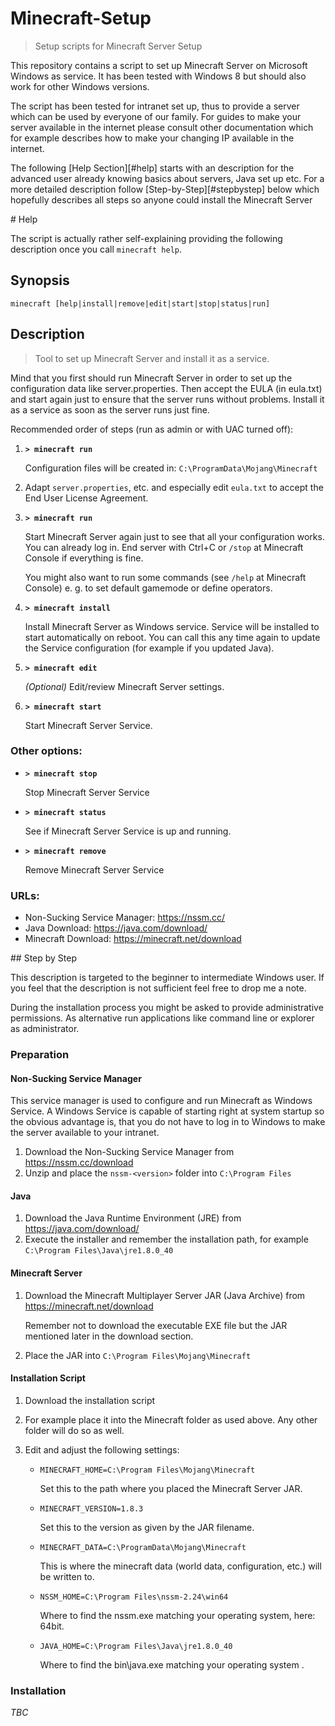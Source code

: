 # Minecraft-Setup

> Setup scripts for Minecraft Server Setup

This repository contains a script to set up Minecraft Server on Microsoft Windows as service. It has been tested with
Windows 8 but should also work for other Windows versions.

The script has been tested for intranet set up, thus to provide a server which can be used by everyone of our family.
For guides to make your server available in the internet please consult other documentation which for example describes
how to make your changing IP available in the internet.

The following [Help Section][#help] starts with an description for the advanced user already knowing basics about servers,
Java set up etc. For a more detailed description follow [Step-by-Step][#stepbystep] below which hopefully describes all steps
so anyone could install the Minecraft Server

<a name="help"/>
# Help

The script is actually rather self-explaining providing the following description once you call `minecraft help`.

## Synopsis

```
minecraft [help|install|remove|edit|start|stop|status|run]
```

## Description

> Tool to set up Minecraft Server and install it as a service.

Mind that you first should run Minecraft Server in order to set up
the configuration data like server.properties. Then accept the EULA
(in eula.txt) and start again just to ensure that the server runs
without problems. Install it as a service as soon as the server runs
just fine.

Recommended order of steps (run as admin or with UAC turned off):

1. **`> minecraft run`**

   Configuration files will be created in: `C:\ProgramData\Mojang\Minecraft`
    
2. Adapt `server.properties`, etc. and especially edit `eula.txt` to
   accept the End User License Agreement.

3. **`> minecraft run`**

    Start Minecraft Server again just to see that all your configuration
    works. You can already log in. End server with Ctrl+C or `/stop` at
    Minecraft Console if everything is fine.

    You might also want to run some commands (see `/help` at Minecraft
    Console) e. g. to set default gamemode or define operators.
    
4. **`> minecraft install`**

    Install Minecraft Server as Windows service. Service will be installed
    to start automatically on reboot. You can call this any time again to
    update the Service configuration (for example if you updated Java).
    
5. **`> minecraft edit`**

    *(Optional)* Edit/review Minecraft Server settings.

6. **`> minecraft start`**

    Start Minecraft Server Service.

### Other options:

* **`> minecraft stop`**

  Stop Minecraft Server Service

* **`> minecraft status`**

  See if Minecraft Server Service is up and running.

* **`> minecraft remove`**

  Remove Minecraft Server Service

### URLs:

* Non-Sucking Service Manager: https://nssm.cc/
* Java Download: https://java.com/download/
* Minecraft Download: https://minecraft.net/download

<a name="stepbystep"/>
## Step by Step

This description is targeted to the beginner to intermediate Windows user. If you feel that the description is not
sufficient feel free to drop me a note.

During the installation process you might be asked to provide administrative permissions. As alternative run applications
like command line or explorer as administrator.

### Preparation

#### Non-Sucking Service Manager

This service manager is used to configure and run Minecraft as Windows Service. A Windows Service is capable of starting
right at system startup so the obvious advantage is, that you do not have to log in to Windows to make the server available
to your intranet.

1. Download the Non-Sucking Service Manager from https://nssm.cc/download
2. Unzip and place the `nssm-<version>` folder into `C:\Program Files`

#### Java

1. Download the Java Runtime Environment (JRE) from https://java.com/download/
2. Execute the installer and remember the installation path, for example `C:\Program Files\Java\jre1.8.0_40`

#### Minecraft Server

1. Download the Minecraft Multiplayer Server JAR (Java Archive) from https://minecraft.net/download

    Remember not to download the executable EXE file but the JAR mentioned later in the download section.
    
2. Place the JAR into `C:\Program Files\Mojang\Minecraft`

#### Installation Script

1. Download the installation script [](minecraft.bat)
2. For example place it into the Minecraft folder as used above. Any other folder will do so as well.
3. Edit [](minecraft.bat) and adjust the following settings:

    * `MINECRAFT_HOME=C:\Program Files\Mojang\Minecraft`
    
        Set this to the path where you placed the Minecraft Server JAR.
    
    * `MINECRAFT_VERSION=1.8.3`
    
        Set this to the version as given by the JAR filename.
        
    * `MINECRAFT_DATA=C:\ProgramData\Mojang\Minecraft`
    
        This is where the minecraft data (world data, configuration, etc.) will be written to.

    * `NSSM_HOME=C:\Program Files\nssm-2.24\win64`
    
        Where to find the nssm.exe matching your operating system, here: 64bit.

    * `JAVA_HOME=C:\Program Files\Java\jre1.8.0_40`

        Where to find the bin\java.exe matching your operating system
        .
### Installation

*TBC*
